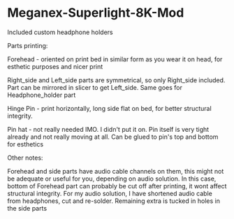 # Meganex-Superlight-8K-Mod
Included custom headphone holders


Parts printing:

Forehead - oriented on print bed in similar form as you wear it on head, for esthetic purposes and nicer print

Right_side and Left_side parts are symmetrical, so only Right_side included. Part can be mirrored in slicer to get Left_side. Same goes for Headphone_holder part

Hinge Pin - print horizontally, long side flat on bed, for better structural integrity. 

Pin hat - not really needed IMO. I didn't put it on. Pin itself is very tight already and not really moving at all. Can be glued to pin's top and bottom for esthetics



Other notes:

Forehead and side parts have audio cable channels on them, this might not be adequate or useful for you, depending on audio solution. In this case, bottom of Forehead part can probably be cut off after printing, it wont affect structural integrity.
For my audio solution, I have shortened audio cable from headphones, cut and re-solder. Remaining extra is tucked in holes in the side parts 
